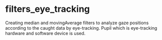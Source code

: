 # filters_eye_tracking
Creating median and movingAverage filters to analyze gaze positions according to the caught data  by eye-tracking. Pupil which is eye-tracking hardware and software device is used.
